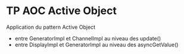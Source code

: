 TP AOC Active Object
======

Application du pattern Active Object  

 - entre GeneratorImpl et ChannelImpl au niveau des update()
 - entre DisplayImpl et GeneratorImpl au niveau des asyncGetValue()